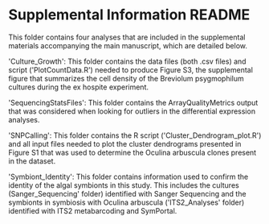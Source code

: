 # Supplemental Information README

This folder contains four analyses that are included in the supplemental materials accompanying the main manuscript, which are detailed below.

'Culture_Growth':
This folder contains the data files (both .csv files) and script ('PlotCountData.R') needed to produce Figure S3, the supplemental figure that summarizes the cell density of the Breviolum psygmophilum cultures during the ex hospite experiment.

'SequencingStatsFiles':
This folder contains the ArrayQualityMetrics output that was considered when looking for outliers in the differential expression analyses.

'SNPCalling':
This folder contains the R script ('Cluster_Dendrogram_plot.R') and all input files needed to plot the cluster dendrograms presented in Figure S1 that was used to determine the Oculina arbuscula clones present in the dataset.

'Symbiont_Identity':
This folder contains information used to confirm the identity of the algal symbionts in this study. This includes the cultures (Sanger_Sequencing' folder) identified with Sanger Sequencing and the symbionts in symbiosis with Oculina arbuscula ('ITS2_Analyses' folder) identified with ITS2 metabarcoding and SymPortal.
